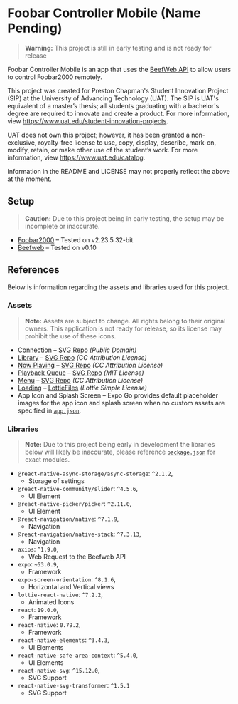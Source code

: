 # Foobar Controller Mobile (Name Pending)
> **Warning:** This project is still in early testing and is not ready for release

Foobar Controller Mobile is an app that uses the [BeefWeb API](https://github.com/hyperblast/beefweb) to allow users to control Foobar2000 remotely.

This project was created for Preston Chapman's Student Innovation Project (SIP) at the University of Advancing Technology (UAT). The SIP is UAT's equivalent of a master’s thesis; all students graduating with a bachelor's degree are required to innovate and create a product. For more information, view https://www.uat.edu/student-innovation-projects.

UAT does not own this project; however, it has been granted a non-exclusive, royalty-free license to use, copy, display, describe, mark-on, modify, retain, or make other use of the student’s work. For more information, view https://www.uat.edu/catalog.

Information in the README and LICENSE may not properly reflect the above at the moment. 

## Setup
> **Caution:** Due to this project being in early testing, the setup may be incomplete or inaccurate.

- [Foobar2000](https://www.foobar2000.org) – Tested on v2.23.5 32-bit
- [Beefweb](https://github.com/hyperblast/beefweb) – Tested on v0.10

## References

Below is information regarding the assets and libraries used for this project.

### Assets

> **Note:** Assets are subject to change. All rights belong to their original owners. This application is not ready for release, so its license may prohibit the use of these icons.

- [Connection](./src/assets/navigation/connection.svg) – [SVG Repo](https://www.svgrepo.com/svg/513070/wifi-1029) *(Public Domain)*
- [Library](./src/assets/navigation/library.svg) – [SVG Repo](https://www.svgrepo.com/svg/532810/folder) *(CC Attribution License)*
- [Now Playing](./src/assets/navigation/nowPlaying.svg) – [SVG Repo](https://www.svgrepo.com/svg/532708/music) *(CC Attribution License)*
- [Playback Queue](./src/assets/navigation/playbackQueue.svg) – [SVG Repo](https://www.svgrepo.com/svg/362993/queue-bold) *(MIT License)*
- [Menu](./src/assets/menu.svg) – [SVG Repo](https://www.svgrepo.com/svg/532195/menu) *(CC Attribution License)*
- [Loading](./src/assets/lottie/loading.lottie.json) – [LottieFiles](https://lottiefiles.com/free-animation/music-play-Izr4xf80lB) *(Lottie Simple License)*
- App Icon and Splash Screen – Expo Go provides default placeholder images for the app icon and splash screen when no custom assets are specified in [`app.json`](./app.json).

### Libraries
> **Note:** Due to this project being early in development the libraries below will likely be inaccurate, please reference [`package.json`](./package.json) for exact modules. 

- `@react-native-async-storage/async-storage`: `^2.1.2`,
    - Storage of settings
- `@react-native-community/slider`: `^4.5.6`,
    - UI Element
- `@react-native-picker/picker`: `^2.11.0`,
    - UI Element
- `@react-navigation/native`: `^7.1.9`,
    - Navigation
- `@react-navigation/native-stack`: `^7.3.13`,
    - Navigation
- `axios`: `^1.9.0`,
    - Web Request to the Beefweb API
- `expo`: `~53.0.9`,
    - Framework
- `expo-screen-orientation`: `^8.1.6`, 
    - Horizontal and Vertical views
- `lottie-react-native`: `^7.2.2`,
    - Animated Icons
- `react`: `19.0.0`,
    - Framework
- `react-native`: `0.79.2`,
    - Framework
- `react-native-elements`: `^3.4.3`,
    - UI Elements
- `react-native-safe-area-context`: `^5.4.0`,
    - UI Elements
- `react-native-svg`: `^15.12.0`,
    - SVG Support
- `react-native-svg-transformer`: `^1.5.1`
    - SVG Support